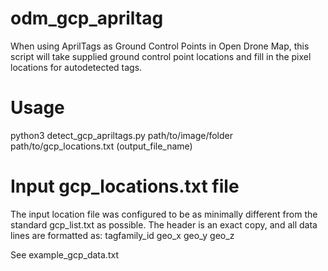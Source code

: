 # odm_gcp_apriltag
When using AprilTags as Ground Control Points in Open Drone Map, this script will take supplied ground control point locations and fill in the pixel locations for autodetected tags.

# Usage
python3 detect_gcp_apriltags.py path/to/image/folder path/to/gcp_locations.txt (output_file_name)

# Input gcp_locations.txt file
The input location file was configured to be as minimally different from the standard gcp_list.txt as possible.
The header is an exact copy, and all data lines are formatted as:
	tagfamily_id geo_x geo_y geo_z

See example_gcp_data.txt
